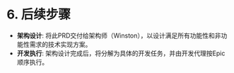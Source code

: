 # 6. 后续步骤

* **架构设计**: 将此PRD交付给架构师（Winston），以设计满足所有功能性和非功能性需求的技术实现方案。
* **开发执行**: 架构设计完成后，将分解为具体的开发任务，并由开发代理按Epic顺序执行。